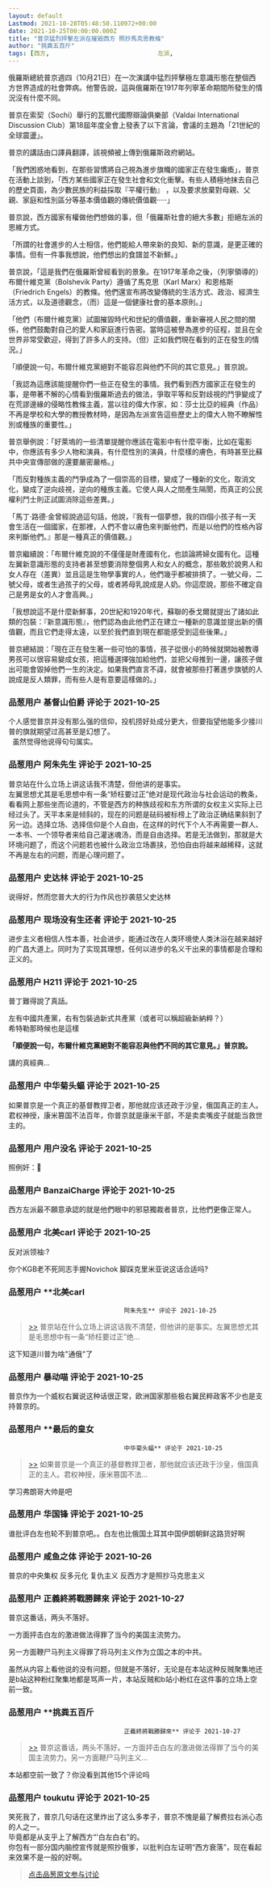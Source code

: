 ```yaml
---
layout: default
Lastmod: 2021-10-28T05:48:50.110972+00:00
date: 2021-10-25T00:00:00.000Z
title: "普京猛烈抨擊左派在摧毀西方 照抄馬克思教條"
author: "挑粪五百斤"
tags: [西方,								左派,								普京]
---
```


俄羅斯總統普京週四（10月21日）在一次演講中猛烈抨擊極左意識形態在整個西方世界造成的社會弊病。他警告說，這與俄羅斯在1917年列寧革命期間所發生的情況沒有什麼不同。  
  
普京在索契（Sochi）舉行的瓦爾代國際辯論俱樂部（Valdai International Discussion Club）第18屆年度全會上發表了以下言論，會議的主題為「21世紀的全球震盪」。  
  
普京的講話由口譯員翻譯，該視頻被上傳到俄羅斯政府網站。  
  
「我們困惑地看到，在那些習慣將自己視為進步旗幟的國家正在發生癱瘓」，普京在活動上談到，「西方某些國家正在發生社會和文化衝擊。有些人積極地抹去自己的歷史頁面，為少數民族的利益採取『平權行動』 ，以及要求放棄對母親、父親、家庭和性別區分等基本價值觀的傳統價值觀·····」  
  
普京說，西方國家有權做他們想做的事，但「俄羅斯社會的絕大多數」拒絕左派的思維方式。  
  
「所謂的社會進步的人士相信，他們能給人帶來新的良知、新的意識，是更正確的事情。但有一件事我想說，他們想出的食譜並不新鮮。」  
  
普京說，「這是我們在俄羅斯曾經看到的景象。在1917年革命之後，（列寧領導的）布爾什維克黨（Bolshevik Party）遵循了馬克思（Karl Marx）和恩格斯（Friedrich Engels）的教條。他們還宣布將改變傳統的生活方式、政治、經濟生活方式，以及道德觀念，（而）這是一個健康社會的基本原則。」  
  
「他們（布爾什維克黨）試圖摧毀時代和世紀的價值觀，重新審視人民之間的關係，他們鼓勵對自己的愛人和家庭進行告密。當時這被譽為進步的征程，並且在全世界非常受歡迎，得到了許多人的支持。（但）正如我們現在看到的正在發生的情況。」  
  
「順便說一句，布爾什維克黨絕對不能容忍與他們不同的其它意見。」普京說。  
  
「我認為這應該能提醒你們一些正在發生的事情。我們看到西方國家正在發生的事，是帶著不解的心情看到俄羅斯過去的做法，爭取平等和反對歧視的鬥爭變成了在荒謬邊緣的侵略性教條主義，當以往的偉大作家，如：莎士比亞的經典（作品）不再是學校和大學的教授教材時，是因為左派宣告這些歷史上的偉大人物不瞭解性別或種族的重要性。」  
  
普京舉例說：「好萊塢的一些清單提醒你應該在電影中有什麼平衡，比如在電影中，你應該有多少人物和演員，有什麼性別的演員，什麼樣的膚色，有時甚至比蘇共中央宣傳部做的還要嚴密嚴格。」  
  
「而反對種族主義的鬥爭成為了一個崇高的目標，變成了一種新的文化，取消文化，變成了逆向歧視，逆向的種族主義。它使人與人之間產生隔閡，而真正的公民權利鬥士則正試圖消除這些差異。」  
  
「馬丁·路德·金曾經說過這句話，他說，『我有一個夢想，我的四個小孩子有一天會生活在一個國家，在那裡，人們不會以膚色來判斷他們，而是以他們的性格內容來判斷他們。』那是一種真正的價值觀。」  
  
普京繼續說：「布爾什維克說的不僅僅是財產國有化，也談論將婦女國有化。這種左翼新意識形態的支持者甚至想要消除整個男人和女人的概念，那些敢於說男人和女人存在（差異）並且這是生物學事實的人，他們幾乎都被排擠了。一號父母，二號父母，或者生過孩子的父母，或者將母乳說成是人奶。你這麼說，那些不確定自己是男是女的人才會高興。」  
  
「我想說這不是什麼新鮮事，20世紀和1920年代，蘇聯的泰戈爾就提出了諸如此類的包裝：『新意識形態』，他們認為由此他們正在建立一種新的意識並提出新的價值觀，而且它們走得太遠，以至於我們直到現在都能感受到這些後果。」  
  
普京總結說：「現在正在發生著一些可怕的事情，孩子從很小的時候就開始被教導男孩可以很容易變成女孩，把這種選擇強加給他們，並把父母推到一邊，讓孩子做出可能會毀掉他們一生的決定。如果我們直言不諱，就會被那些打著進步旗號的人說成是反人類罪，而有些人是有意要這樣做的。」

            
### 品葱用户 **基督山伯爵** 评论于 2021-10-25
        
个人感觉普京并没有那么强的信仰，投机捞好处成分更大，但要指望他能多少接川普的旗就期望过高甚至是幻想了。  
  虽然觉得他说得句句属实。
        


            
### 品葱用户 **阿朱先生** 评论于 2021-10-25
        
普京站在什么立场上讲这话我不清楚，但他讲的是事实。  
左翼思想尤其是毛思想中有一条“矫枉要过正”绝对是现代政治与社会运动的教条，看看网上那些坐而论道的，不管是西方的种族歧视和东方所谓的女权主义实际上已经过头了。天平本来是倾斜的，现在的问题是砝码被标榜上了政治正确结果斜到了另一边。选择立场、选择信仰是个人自由，在这样的时代下个人不再需要一群人、一本书、一个领导者来给自己灌迷魂汤，而是自由选择。若是无法做到，那就是大环境问题了，而这个问题若也被什么政治立场裹挟，恐怕自由将越来越稀释，这就不再是左右的问题，而是心理问题了。
        


            
### 品葱用户 **史达林** 评论于 2021-10-25
        
说得好，然而您普大大的行为作风也抄袭慈父史达林
        


            
### 品葱用户 **现场没有生还者** 评论于 2021-10-25
        
进步主义者相信人性本善，社会进步，能通过改在人类环境使人类沐浴在越来越好的广昌大道上。同时为了实现其理想，任何以进步的名义干出来的事情都是合理和正义的。
        


            
### 品葱用户 **H211** 评论于 2021-10-25
        
普丁難得說了真話。  
  
左有中國共產黨，右有包裝過新式共產黨（或者可以稱超級新納粹？）  
希特勒那時候也是這樣  
  
  
**「順便說一句，布爾什維克黨絕對不能容忍與他們不同的其它意見。」普京說。**  
  
講的真經典...
        


            
### 品葱用户 **中华菊头蝠** 评论于 2021-10-25
        
如果普京是一个真正的基督教捍卫者，那他就应该还政于沙皇，俄国真正的主人。君权神授，康米篡国不法百年，你普京就是康米干部，不是卖卖嘴皮子就能当救世主的。
        


            
### 品葱用户 **用户没名** 评论于 2021-10-25
        
照例奸：🙉
        


            
### 品葱用户 **BanzaiCharge** 评论于 2021-10-25
        
西方左派最不願意承認的就是他們眼中的邪惡獨裁者普京，比他們更像正常人。
        


            
### 品葱用户 **北美carl** 评论于 2021-10-25
        
反对派领袖:?  
  
你个KGB老不死同志手握Novichok 脚踩克里米亚说这话合适吗?
        


            
### 品葱用户 **北美carl				
									阿朱先生** 评论于 2021-10-25
        
> [\>>]( "/article/item_id-707174#") 普京站在什么立场上讲这话我不清楚，但他讲的是事实。左翼思想尤其是毛思想中有一条“矫枉要过正”绝...

  
这下知道川普为啥"通俄"了
        


            
### 品葱用户 **暴动喵** 评论于 2021-10-25
        
普京作为一个威权右翼说这种话很正常，欧洲国家那些极右翼民粹政客不少也是支持普京的。
        


            
### 品葱用户 **最后的皇女				
									中华菊头蝠** 评论于 2021-10-25
        
> [\>>]( "/article/item_id-707185#") 如果普京是一个真正的基督教捍卫者，那他就应该还政于沙皇，俄国真正的主人。君权神授，康米篡国不法...

  
  
学习弗朗哥大帅是吧
        


            
### 品葱用户 **华国锋** 评论于 2021-10-25
        
谁批评白左也轮不到普京吧。。白左也比俄国土耳其中国伊朗朝鲜这路货好啊
        


            
### 品葱用户 **咸鱼之体** 评论于 2021-10-26
        
普京的中央集权 反多元化 复仇主义 反西方才是照抄马克思主义
        


            
### 品葱用户 **正義終將戰勝歸來** 评论于 2021-10-27
        
普京这番话，两头不落好。  
  
一方面抨击白左的激进做法得罪了当今的美国主流势力。  
  
另一方面鞭尸马列主义得罪了将马列主义作为立国之本的中共。  
  
虽然从内容上看他说的没有问题，但就是不落好，无论是在本站这种反贼聚集地还是b站这种粉红聚集地都是骂声一片，本站反贼和b站小粉红在这件事的立场上空前一致。
        


            
### 品葱用户 **挑粪五百斤				
									正義終將戰勝歸來** 评论于 2021-10-27
        
> [\>>]( "/article/item_id-707587#") 普京这番话，两头不落好。一方面抨击白左的激进做法得罪了当今的美国主流势力。另一方面鞭尸马列主义...

  
本站都空前一致了？你没看到其他15个评论吗
        


            
### 品葱用户 **toukutu** 评论于 2021-10-25
        
笑死我了，普京几句话在这里炸出了这么多孝子，普京不愧是最了解费拉右派心态的人之一。  
毕竟都是从支乎上了解西方“'白左白右”的。  
你包有一部分国内脑控宣传就是照抄俄爹，以批判白左证明“西方衰落”，现在看起来效果不是一般的好啊。
        






> [点击品葱原文参与讨论](https://pincong.rocks/article/36504)

